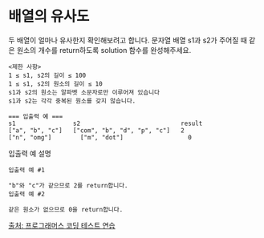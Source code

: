 # 배열의 유사도 

<p>
두 배열이 얼마나 유사한지 확인해보려고 합니다. 문자열 배열 s1과 s2가 주어질 때 같은 원소의 개수를 return하도록 solution 함수를 완성해주세요.
</p>

```
<제한 사항>
1 ≤ s1, s2의 길이 ≤ 100
1 ≤ s1, s2의 원소의 길이 ≤ 10
s1과 s2의 원소는 알파벳 소문자로만 이루어져 있습니다
s1과 s2는 각각 중복된 원소를 갖지 않습니다.

=== 입출력 예 ===
s1	              s2	                        result
["a", "b", "c"]	  ["com", "b", "d", "p", "c"]	2
["n", "omg"]	    ["m", "dot"]	              0
```

<p>입출력 예 설명</p>

```
입출력 예 #1

"b"와 "c"가 같으므로 2를 return합니다.
입출력 예 #2

같은 원소가 없으므로 0을 return합니다.
```

<a href="https://school.programmers.co.kr/learn/challenges/beginner?order=acceptance_desc&languages=python">출처: 프로그래머스 코딩 테스트 연습</a>
